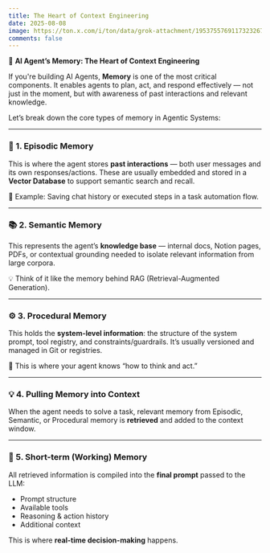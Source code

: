 ```yaml
---
title: The Heart of Context Engineering
date: 2025-08-08
image: https://ton.x.com/i/ton/data/grok-attachment/1953755769117323267
comments: false
---
```

🧠 **AI Agent’s Memory: The Heart of Context Engineering**

If you're building AI Agents, **Memory** is one of the most critical components. It enables agents to plan, act, and respond effectively — not just in the moment, but with awareness of past interactions and relevant knowledge.

Let’s break down the core types of memory in Agentic Systems:

---

### 🔁 1. **Episodic Memory**

This is where the agent stores **past interactions** — both user messages and its own responses/actions. These are usually embedded and stored in a **Vector Database** to support semantic search and recall.

🧩 Example: Saving chat history or executed steps in a task automation flow.

---

### 📚 2. **Semantic Memory**

This represents the agent’s **knowledge base** — internal docs, Notion pages, PDFs, or contextual grounding needed to isolate relevant information from large corpora.

💡 Think of it like the memory behind RAG (Retrieval-Augmented Generation).

---

### ⚙️ 3. **Procedural Memory**

This holds the **system-level information**: the structure of the system prompt, tool registry, and constraints/guardrails. It’s usually versioned and managed in Git or registries.

🔧 This is where your agent knows “how to think and act.”

---

### 💡 4. **Pulling Memory into Context**

When the agent needs to solve a task, relevant memory from Episodic, Semantic, or Procedural memory is **retrieved** and added to the context window.

---

### 🧠 5. **Short-term (Working) Memory**

All retrieved information is compiled into the **final prompt** passed to the LLM:

* Prompt structure
* Available tools
* Reasoning & action history
* Additional context

This is where **real-time decision-making** happens.
